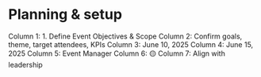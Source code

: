 # Planning & setup

Column 1: 1. Define Event Objectives & Scope
Column 2: Confirm goals, theme, target attendees, KPIs
Column 3: June 10, 2025
Column 4: June 15, 2025
Column 5: Event Manager
Column 6: 🟡
Column 7: Align with leadership